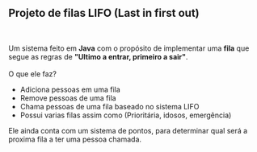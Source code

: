 <h2>Projeto de filas LIFO (Last in first out)</h2>
<br>
<p>
  Um sistema feito em <b>Java</b> com o propósito de implementar uma <b>fila</b> que segue as regras de <b>"Ultimo a entrar, primeiro a sair"</b>.
  <br>
  <br>
  O que ele faz?
  <ul>
  <li>Adiciona pessoas em uma fila</li>
  <li>Remove pessoas de uma fila</li>
  <li>Chama pessoas de uma fila baseado no sistema LIFO</li>
  <li>Possui varias filas assim como (Prioritária, idosos, emergência)</li>
  </ul>
  Ele ainda conta com um sistema de pontos, para determinar qual será a proxima fila a ter uma pessoa chamada.
</p>

<br>
